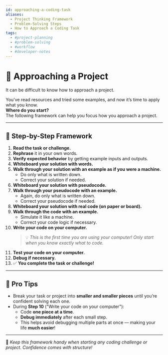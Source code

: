 ```yaml
---
id: approaching-a-coding-task
aliases:
  - Project Thinking Framework
  - Problem-Solving Steps
  - How to Approach a Coding Task
tags:
  - #project-planning
  - #problem-solving
  - #workflow
  - #developer-notes
---
```


# 🧠 Approaching a Project

It can be difficult to know how to approach a project.

You’ve read resources and tried some examples, and now it’s time to apply what you know.  
**Where do you start?**  
The following framework can help you focus how you approach a project.

---

## 🔁 Step-by-Step Framework

1. **Read the task or challenge.**
2. **Rephrase** it in your own words.
3. **Verify expected behavior** by getting example inputs and outputs.
4. **Whiteboard your solution with words.**
5. **Walk through your solution with an example as if you were a machine.**
    - Do only what is written down.
    - Correct your solution if needed.
6. **Whiteboard your solution with pseudocode.**
7. **Walk through your pseudocode with an example.**
    - Again, do only what is written down.
    - Correct your pseudocode if needed.
8. **Whiteboard your solution with real code (on paper or board).**
9. **Walk through the code with an example.**
    - Simulate it like a machine.
    - Correct your code logic if necessary.
10. **Write your code on your computer.**
    > 💡 *This is the first time you are using your computer! Only start when you know exactly what to code.*
11. **Test your code on your computer.**
12. **Debug if necessary.**
13. ✅ **You complete the task or challenge!**

---

## 🔨 Pro Tips

- Break your task or project into **smaller and smaller pieces** until you’re confident solving each one.
- During **Step 10** ("Write your code on your computer"):
  - Code **one piece at a time**.
  - **Debug immediately** after each small step.
  - This helps avoid debugging multiple parts at once — making your life **much easier**!

---

📌 *Keep this framework handy when starting any coding challenge or project. Confidence comes with structure!*
